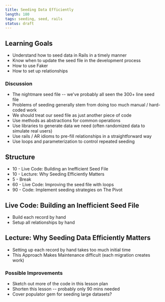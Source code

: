 ```yaml
---
title: Seeding Data Efficiently
length: 180
tags: seeding, seed, rails
status: draft
---
```


## Learning Goals

* Understand how to seed data in Rails in a timely manner
* Know when to update the seed file in the development process
* How to use Faker
* How to set up relationships

### Discussion

* The nightmare seed file -- we've probably all seen the 300+ line seed file
* Problems of seeding generally stem from doing too much manual / hard-coded
  work
* We should treat our seed file as just another piece of code
* Use methods as abstractions for common operations
* Use libraries to generate data we need (often randomized data to simulate real users)
* Use rails / AR idioms to pre-fill relationships in a straightforward way
* Use loops and parameterization to control repeated seeding

## Structure

* 10 - Live Code: Building an Inefficient Seed File
* 10 - Lecture: Why Seeding Efficiently Matters
* 5 - Break
* 60 - Live Code: Improving the seed file with loops
* 90 - Code: Implement seeding strategies on The Pivot

## Live Code: Building an Inefficient Seed File

* Build each record by hand
* Setup all relationships by hand

## Lecture: Why Seeding Data Efficiently Matters

* Setting up each record by hand takes too much initial time
* This Approach Makes Maintenance difficult (each migration creates work)

### Possible Improvements

* Sketch out more of the code in this lesson plan
* Shorten this lesson -- probably only 90 mins needed
* Cover populator gem for seeding large datasets?
